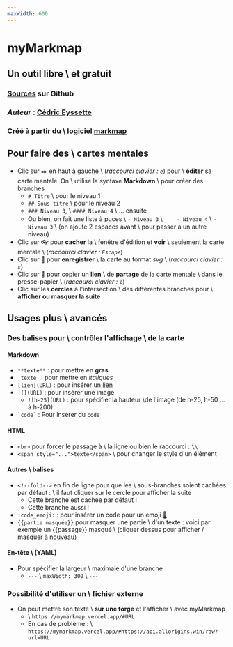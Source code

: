 ```yaml
---
maxWidth: 600
---
```


# myMarkmap

## Un outil libre \\  et gratuit

### [Sources](https://github.com/eyssette/myMarkmap/) sur Github
### _Auteur_ : [Cédric Eyssette](https://eyssette.github.io/)
### Créé à partir du \\  logiciel [markmap](https://markmap.js.org/)

## Pour faire des \\  cartes mentales

- Clic sur ✒️ en haut à gauche \\ (_raccourci clavier : `e`_) pour \\ **éditer** sa carte mentale.  On \\ utilise  la syntaxe **Markdown** \\ pour créer des branches
  - `# Titre`  \\ pour le niveau 1
  - `## Sous-titre` \\  pour le niveau 2
  - `### Niveau 3`, \\  `#### Niveau 4` \\ … ensuite
  - Ou bien, on fait une liste à puces \\ `- Niveau 3` \\ 　`  - Niveau 4` \\ `- Niveau 3` \\ (on ajoute 2 espaces avant  \\ pour  passer à un autre niveau)
- Clic sur 👓   pour **cacher** la \\  fenêtre d'édition et **voir**  \\ seulement la carte mentale \\ (_raccourci clavier : `Escape`_)
- Clic sur 💾 pour **enregistrer**  \\ la carte au format _svg_ \\ (_raccourci clavier : `s`_)
- Clic sur 🔗 pour copier un **lien** \\  de **partage** de la carte mentale \\ dans le presse-papier \\ (_raccourci clavier : `l`_)
- Clic sur les **cercles** à l'intersection \\ des différentes branches pour \\ **afficher ou masquer la suite**

## Usages plus \\  avancés <!--fold-->

### Des balises pour \\ **contrôler l'affichage** \\ de la carte

#### **Markdown** 

- `**texte**` : pour mettre en **gras**
- `_texte_` : pour mettre en _italiques_
- `[lien](URL)` : pour insérer un [lien](https://eyssette.github.io/)
- `![](URL)` : pour insérer une image
	- `![h-25](URL)` : pour spécifier la hauteur  \\de l'image (de h-25, h-50 … à h-200)
- ``` `code` ``` : Pour insérer du `code` 

#### **HTML**

- `<br>` pour forcer le passage à \\ la ligne ou bien le raccourci : `\\` 
- `<span style="...">texte</span>` \\ pour changer le style d'un élément
  
#### **Autres \\ balises**

- `<!--fold-->` en fin de ligne pour que les \\ sous-branches soient cachées par défaut : \\ il faut cliquer sur le cercle pour afficher la suite<!-- fold-->
    - Cette branche est cachée par défaut !
    - Cette branche aussi !
- `:code_emoji:` : pour insérer un code pour un emoji [:link:](https://raw.githubusercontent.com/omnidan/node-emoji/master/lib/emoji.json)
- `{{partie masquée}}` pour masquer une partie \\ d'un texte :  voici par exemple un {{passage}} masqué \\ (cliquer dessus pour afficher / masquer à nouveau)

#### **En-tête** \\ (YAML)

- Pour spécifier la largeur \\ maximale d'une branche
	- `---` \\ `maxWidth: 300` \\ `---`

### Possibilité d'utiliser un \\ **fichier externe**

- On peut mettre son texte \\ **sur une forge** et l'afficher \\ avec myMarkmap
	- \\ `https://mymarkmap.vercel.app/#URL`
	- En cas de problème : \\ `https://mymarkmap.vercel.app/#https://api.allorigins.win/raw?url=URL`